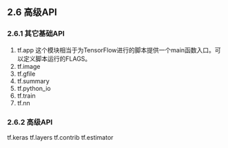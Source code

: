 
## 2.6 高级API

### 2.6.1 其它基础API

1. tf.app 这个模块相当于为TensorFlow进行的脚本提供一个main函数入口。可以定义脚本运行的FLAGS。
2. tf.image 
3. tf.gfile
4. tf.summary
5. tf.python_io
6. tf.train
7. tf.nn


### 2.6.2 高级API

tf.keras
tf.layers
tf.contrib
tf.estimator

